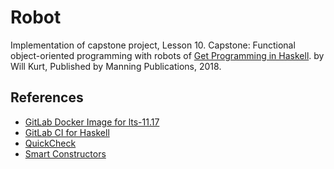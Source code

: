 # Robot

Implementation of capstone project, Lesson 10. Capstone: Functional
object-oriented programming with robots of [Get Programming in
Haskell](https://www.manning.com/books/get-programming-with-haskell). by Will
Kurt, Published by Manning Publications, 2018.

## References

* [GitLab Docker Image for lts-11.17](https://hub.docker.com/r/fpco/stack-build/tags/)
* [GitLab CI for Haskell](https://vadosware.io/post/zero-to-continuous-integrated-testing-a-haskell-project-with-gitlab)
* [QuickCheck](https://begriffs.com/posts/2017-01-14-design-use-quickcheck.html)
* [Smart Constructors](https://wiki.haskell.org/Smart_constructors)
